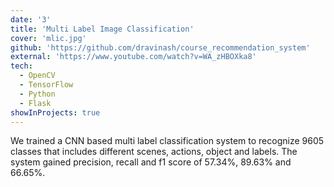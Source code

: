 ```yaml
---
date: '3'
title: 'Multi Label Image Classification'
cover: 'mlic.jpg'
github: 'https://github.com/dravinash/course_recommendation_system'
external: 'https://www.youtube.com/watch?v=WA_zHBOXka8'
tech:
  - OpenCV
  - TensorFlow
  - Python
  - Flask
showInProjects: true
---
```


We trained a CNN based multi label classification system to recognize 9605 classes that includes different scenes, actions, object and labels. The system gained precision, recall and f1 score of 57.34%, 89.63% and 66.65%.

